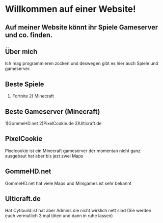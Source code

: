 # Willkommen auf einer Website!


## Auf meiner Website könnt ihr Spiele Gameserver und co. finden.


## Über mich
 Ich mag programmieren zocken und deswegen gibt es hier auch Spiele und gameserver.


## Beste Spiele
 1) Fortnite 2) Minecraft


## Beste Gameserver (Minecraft)
 1)GommeHD.net 2)PixelCookie.de 3)Ulticraft.de

## PixelCookie
 Pixelcookie ist ein Minecraft gameserver der momentan nicht ganz ausgebaut hat aber bis jezt zwei Maps
 
## GommeHD.net
 GommeHD.net hat viele Maps und Minigames ist sehr bekannt
 
## Ulticraft.de 
Hat Cytibuild ist hat aber Admins die nicht wirklich nett sind (Sie werden euch vermutlich 3 mal töten und dann in 
ruhe lassen)



